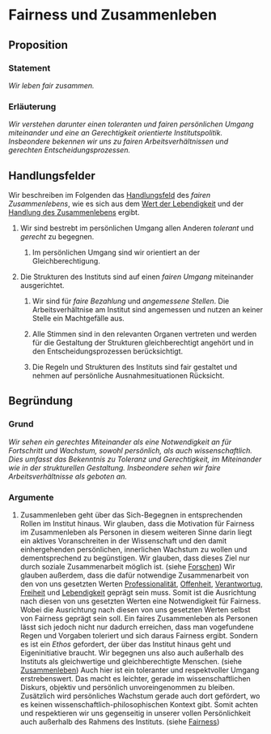 <!---
   NAME - The NAME of this project is:
ethos

  FILE - The FILENAME of the current file is:
/v1a5.md

  CREATION - This project was CREATED on:
2017-01-28-16:15:00 UTC

  MODIFICATION - This project was last MODIFIED on:
2017-01-28-16:15:00 UTC

  VERSION - The current VERSION of this project is:
<git-commit-hash>-2017-01-28-16:15:00 UTC

  CREATOR(S) - This project was CREATED by:
Michael Czechowski, Martin Maga

  CONTACT - You can CONTACT the creator(s) or developer(s) of this project at:
E-Mail: mail@martinmaga.de

  COPYRIGHT - The COPYRIGHT holder of this project is:
COPYRIGHT (c) 2016 Martin Maga

  LICENSE - This project is LICENSED under the following license:
Martin Maga 2016 CC BY-SA 4.0 https://creativecommons.org

  SUBFILE – This is a SUBFILE! For more INFORMATION on this project go to:
/README.md
--->

# Fairness und Zusammenleben
## Proposition
### Statement
*Wir leben fair zusammen.*

### Erläuterung
*Wir verstehen darunter einen toleranten und fairen persönlichen Umgang miteinander und eine an Gerechtigkeit orientierte Institutspolitik. Insbeondere bekennen wir uns zu fairen Arbeitsverhältnissen und gerechten Entscheidungsprozessen.*

## Handlungsfelder
Wir beschreiben im Folgenden das [Handlungsfeld](../synopsis/overview.md) des *fairen Zusammenlebens*, wie es sich aus dem [Wert der Lebendigkeit](../contents/values/v3_liveliness.md) und der [Handlung des Zusammenlebens](../contents/actions/a5_live.md) ergibt.

1. Wir sind bestrebt im persönlichen Umgang allen Anderen *tolerant* und *gerecht* zu begegnen.

    1. Im persönlichen Umgang sind wir orientiert an der Gleichberechtigung.

2. Die Strukturen des Instituts sind auf einen *fairen Umgang* miteinander ausgerichtet.

    1. Wir sind für *faire Bezahlung* und *angemessene Stellen*.
    Die Arbeitsverhältnise am Institut sind angemessen und nutzen an keiner Stelle ein Machtgefälle aus.

    2. Alle Stimmen sind in den relevanten Organen vertreten und werden für die Gestaltung der Strukturen gleichberechtigt angehört und in den Entscheidungsprozessen berücksichtigt.

    3. Die Regeln und Strukturen des Instituts sind fair gestaltet und nehmen auf persönliche Ausnahmesituationen Rücksicht.

## Begründung
### Grund
*Wir sehen ein gerechtes Miteinander als eine Notwendigkeit an für Fortschritt und Wachstum, sowohl persönlich, als auch wissenschaftlich. Dies umfasst das Bekenntnis zu Toleranz und Gerechtigkeit, im Miteinander wie in der strukturellen Gestaltung. Insbeondere sehen wir faire Arbeitsverhältnisse als geboten an.*

### Argumente
1. Zusammenleben geht über das Sich-Begegnen in entsprechenden Rollen im Institut hinaus. Wir glauben, dass die Motivation für Fairness im Zusammenleben als Personen in diesem weiteren Sinne darin liegt ein aktives Voranschreiten in der Wissenschaft und den damit einhergehenden persönlichen, innerlichen Wachstum zu wollen und dementsprechend zu begünstigen. Wir glauben, dass dieses Ziel nur durch soziale Zusammenarbeit möglich ist. (siehe  [Forschen](../contents/actions/a1_research.md)) Wir glauben außerdem, dass die dafür notwendige Zusammenarbeit von den von uns gesetzten Werten [Professionalität](../contents/values/v5_professionality.md), [Offenheit](../contents/values/v4_openness.md), [Verantwortug](../contents/values/v6_responsibility.md), [Freiheit](../contents/values/v2_freedom.md) und [Lebendigkeit](../contents/values/v3_liveliness.md) geprägt sein muss. Somit ist die Ausrichtung nach diesen von uns gesetzten Werten eine Notwendigkeit für Fairness. Wobei die Ausrichtung nach diesen von uns gesetzten Werten selbst von Fairness geprägt sein soll. Ein faires Zusammenleben als Personen lässt sich jedoch nicht nur dadurch erreichen, dass man vogefundene Regen und Vorgaben toleriert und sich daraus Fairness ergibt. Sondern es ist ein *Ethos* gefordert, der über das Institut hinaus geht und Eigeninitiative braucht.
Wir begegnen uns also auch außerhalb des Instituts als gleichwertige und gleichberechtigte Menschen. (siehe [Zusammenleben](../actions/a5_live.md)) Auch hier ist ein toleranter und respektvoller Umgang erstrebenswert. Das macht es leichter, gerade im wissenschaftlichen Diskurs, objektiv und persönlich unvoreingenommen zu bleiben.
Zusätzlich wird persönliches Wachstum gerade auch dort gefördert, wo es keinen wissenschaftlich-philosophischen Kontext gibt. Somit achten und respektieren wir uns gegenseitig in unserer vollen Persönlichkeit auch außerhalb des Rahmens des Instituts. (siehe [Fairness](../values/v1_fairness.md))
